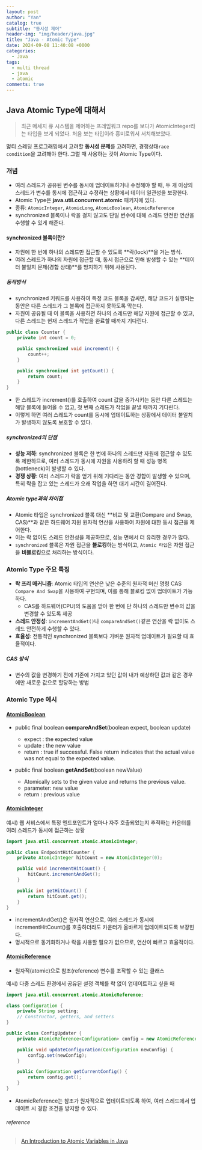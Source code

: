 ```yaml
---
layout: post
author: "Yan"
catalog: true
subtitle: "동시성 제어"
header-img: "img/header/java.jpg"
title: "Java - Atomic Type"
date: 2024-09-08 11:40:08 +0000
categories:
  - Java
tags:
  - multi thread
  - java
  - atomic
comments: true
---
```


## Java Atomic Type에 대해서

> 최근 메세지 큐 시스템을 제어하는 프레임워크 repo를 보다가 AtomicInteger라는 타입을 보게 되었다. 처음 보는 타입이라 흥미로워서 서치해보았다.

멅티 스레딩 프로그래밍에서 고려할 **동시성 문제**를 고려하면, 경쟁상태`race condition`을 고려해야 한다. 그럴 때 사용하는 것이 Atomic Type이다. 

### 개념

- 여러 스레드가 공유된 변수를 동시에 업데이트하거나 수정해야 할 때, 두 개 이상의 스레드가 변수를 동시에 접근하고 수정하는 상황에서 데이터 일관성을 보장한다.
- Atomic Type은 **java.util.concurrent.atomic** 패키지에 있다.
- 종류: `AtomicInteger`, `AtomicLong`, `AtomicBoolean`, `AtomicReference`
- synchronized 블록이나 락을 걸지 않고도 단일 변수에 대해 스레드 안전한 연산을 수행할 수 있게 해준다.

#### synchronized 블록이란?

- 자원에 한 번에 하나의 스레드만 접근할 수 있도록 **락(lock)**을 거는 방식.
- 여러 스레드가 하나의 자원에 접근할 때, 동시 접근으로 인해 발생할 수 있는 **데이터 불일치 문제(경합 상태)**를 방지하기 위해 사용된다. 

##### 동작방식

- synchronized 키워드를 사용하여 특정 코드 블록을 감싸면, 해당 코드가 실행되는 동안은 다른 스레드가 그 블록에 접근하지 못하도록 막는다. 
- 자원이 공유될 때 이 블록을 사용하면 하나의 스레드만 해당 자원에 접근할 수 있고, 다른 스레드는 현재 스레드가 작업을 완료할 때까지 기다린다.

```java
public class Counter {
    private int count = 0;

    public synchronized void increment() {
        count++;
    }

    public synchronized int getCount() {
        return count;
    }
}
```

- 한 스레드가 increment()를 호출하여 count 값을 증가시키는 동안 다른 스레드는 해당 블록에 들어올 수 없고, 첫 번째 스레드가 작업을 끝낼 때까지 기다린다. 
- 이렇게 하면 여러 스레드가 count를 동시에 업데이트하는 상황에서 데이터 불일치가 발생하지 않도록 보호할 수 있다.

##### synchronized의 단점

- **성능 저하**: synchronized 블록은 한 번에 하나의 스레드만 자원에 접근할 수 있도록 제한하므로, 여러 스레드가 동시에 자원을 사용하려 할 때 성능 병목(bottleneck)이 발생할 수 있다.
- **경쟁 상황**: 여러 스레드가 락을 얻기 위해 기다리는 동안 경합이 발생할 수 있으며, 특히 락을 잡고 있는 스레드가 오래 작업을 하면 대기 시간이 길어진다.


##### Atomic type과의 차이점

- Atomic 타입은 synchronized 블록 대신 **비교 및 교환(Compare and Swap, CAS)**과 같은 하드웨어 지원 원자적 연산을 사용하여 자원에 대한 동시 접근을 제어한다. 
- 이는 락 없이도 스레드 안전성을 제공하므로, 성능 면에서 더 유리한 경우가 많다.
- `synchronized` 블록은 자원 접근을 **블로킹**하는 방식이고, `Atomic 타입`은 자원 접근을 **비블로킹**으로 처리하는 방식이다.


### Atomic Type 주요 특징

- **락 프리 매커니즘**: Atomic 타입의 연산은 낮은 수준의 원자적 머신 명령 CAS `Compare And Swap`을 사용하여 구현되며, 이를 통해 블로킹 없이 업데이트가 가능하다.
  - CAS를 하드웨어(CPU)의 도움을 받아 한 번에 단 하나의 스레드만 변수의 값을 변경할 수 있도록 제공 
- **스레드 안정성**: `incrementAndGet()`나 `compareAndSet()`같은 연산을 락 없이도 스레드 안전하게 수행할 수 있다.
- **효율성**: 전통적인 synchronized 블록보다 가벼운 원자적 업데이트가 필요할 때 효율적이다.

##### CAS 방식

- 변수의 값을 변경하기 전에 기존에 가지고 있던 값이 내가 예상하던 값과 같은 경우에만 새로운 값으로 할당하는 방법

### Atomic Type 예시

#### [AtomicBoolean](https://docs.oracle.com/javase/8/docs/api/index.html?java/util/concurrent/atomic/AtomicBoolean.html)

- public final boolean **compareAndSet**(boolean expect, boolean update)
    - expect : the expected value
    - update : the new value
    - return : true if successful. False return indicates that the actual value was not equal to the expected value.

- public final boolean **getAndSet**(boolean newValue)
    - Atomically sets to the given value and returns the previous value.
    - parameter: new value
    - return : previous value

#### [AtomicInteger](https://docs.oracle.com/javase/8/docs/api/java/util/concurrent/atomic/AtomicInteger.html)

예시) 웹 서비스에서 특정 엔드포인트가 얼마나 자주 호출되었는지 추적하는 카운터를 여러 스레드가 동시에 접근하는 상황

```java
import java.util.concurrent.atomic.AtomicInteger;

public class EndpointHitCounter {
    private AtomicInteger hitCount = new AtomicInteger(0);

    public void incrementHitCount() {
        hitCount.incrementAndGet();
    }

    public int getHitCount() {
        return hitCount.get();
    }
}
```

- incrementAndGet()은 원자적 연산으로, 여러 스레드가 동시에 incrementHitCount()를 호출하더라도 카운터가 올바르게 업데이트되도록 보장힌다. 
- 명시적으로 동기화하거나 락을 사용할 필요가 없으므로, 연산이 빠르고 효율적이다.

#### [AtomicReference](https://docs.oracle.com/javase/8/docs/api/index.html?java/util/concurrent/atomic/AtomicReference.html)

- 원자적(atomic)으로 참조(reference) 변수를 조작할 수 있는 클래스

예시) 다중 스레드 환경에서 공유된 설정 객체를 락 없이 업데이트하고 싶을 때

```java
import java.util.concurrent.atomic.AtomicReference;

class Configuration {
    private String setting;
    // Constructor, getters, and setters
}

public class ConfigUpdater {
    private AtomicReference<Configuration> config = new AtomicReference<>(new Configuration());

    public void updateConfiguration(Configuration newConfig) {
        config.set(newConfig);
    }

    public Configuration getCurrentConfig() {
        return config.get();
    }
}

```

- AtomicReference는 참조가 원자적으로 업데이트되도록 하여, 여러 스레드에서 업데이트 시 경합 조건을 방지할 수 있다.




###### reference

> [An Introduction to Atomic Variables in Java](https://www.baeldung.com/java-atomic-variables)
